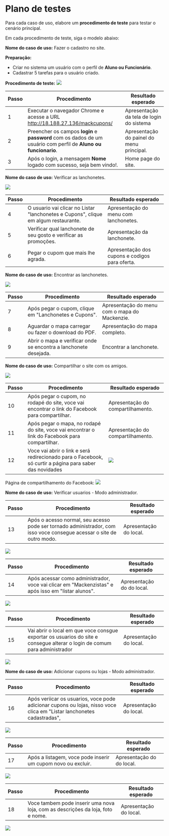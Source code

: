 # Plano de testes

Para cada caso de uso, elabore um **procedimento de teste** para testar o cenário principal.

Em cada procedimento de teste, siga o modelo abaixo:

**Nome do caso de uso:** Fazer o cadastro no site.

**Preparação:**

* Criar no sistema um usuário com o perfil de **Aluno ou Funcionário**.
* Cadastrar 5 tarefas para o usuário criado.

**Procedimento de teste:**
![](LoginMack.png)

| Passo | Procedimento | Resultado esperado |
| --- | --- | --- |
| 1 | Executar o navegador Chrome e acesse a URL http://18.188.27.136/mackcupons/ | Apresentação da tela de login do sistema | 
| 2 | Preencher os campos **login** e **password** com os dados de um usuário com perfil de **Aluno ou funcionario**. | Apresentação do painel do menu principal. |
| 3 | Após o login, a mensagem **Nome** logado com sucesso, seja bem vindo!. | Home page do site. |

**Nome do caso de uso:** Verificar as lanchonetes.

![](Cupons.png)

| Passo | Procedimento | Resultado esperado |
| --- | --- | --- |
| 4 |O usuario vai clicar no Listar "lanchonetes e Cupons", clique em algum restaurante. | Apresentação do menu com lanchonetes. | 
| 5 | Verificar qual lanchonete de seu gosto e verificar as promoções.| Apresentação da lanchonete. |
| 6 | Pegar o cupom que mais lhe agrada. | Apresentação dos cupons e codigos para oferta. |

**Nome do caso de uso:** Encontrar as lanchonetes.

![](MapaDoMackenzie.png)

| Passo | Procedimento | Resultado esperado |
| --- | --- | --- |
| 7 | Após pegar o cupom, clique em "Lanchonetes e Cupons". | Apresentação do menu com o mapa do Mackenzie. | 
| 8 | Aguardar o mapa carregar ou fazer o download do PDF.| Apresentação do mapa completo. |
| 9 | Abrir o mapa e verificar onde se encontra a lanchonete desejada. | Encontrar a lanchonete. |


**Nome do caso de uso:** Compartilhar o site com os amigos.

![](CompartilharSite.png)

| Passo | Procedimento | Resultado esperado |
| --- | --- | --- |
| 10 | Após pegar o cupom, no rodapé do site, voce vai encontrar o link do Facebook para compartilhar. | Apresentação do compartilhamento. | 
|11 | Após pegar o mapa, no rodapé do site, voce vai encontrar o link do Facebook para compartilhar. | Apresentação do compartilhamento.|
| 12 | Voce vai abrir o link e será redirecionado para o Facebook, só curtir a página para saber das novidades | ![](Share.png) |

Página de compartilhamento do Facebook:
![](Facebook.png)


**Nome do caso de uso:** Verificar usuarios -  Modo administrador.

| Passo | Procedimento | Resultado esperado |
| --- | --- | --- |
| 13 | Após o acesso normal, seu acesso pode ser tornado administrador, com isso voce consegue acessar o site de outro modo.  | Apresentação do local. | 

![](MackCuponsGestao.png)

| Passo | Procedimento | Resultado esperado |
| --- | --- | --- |
|14 | Após acessar como administrador, voce vai clicar em "Mackenzistas" e após isso em "listar alunos". | Apresentação do do local.|

![](ListarAlunos.png)

| Passo | Procedimento | Resultado esperado |
| --- | --- | --- |
| 15 | Vai abrir o local em que voce consgue exportar os usuarios do site e consegue alterar o login de comum para administrador |Apresentação do local. |

![](Gestao.png)

**Nome do caso de uso:** Adicionar cupons ou lojas -  Modo administrador.

| Passo | Procedimento | Resultado esperado |
| --- | --- | --- |
| 16 | Após veriicar os usuarios, voce pode adicionar cupons ou lojas, nisso voce clica em "Listar lanchonetes cadastradas",  | Apresentação do local. | 

![](GestaoDeCupons.png)

| Passo | Procedimento | Resultado esperado |
| --- | --- | --- |
|17 | Após a listagem, voce pode inserir um cupom novo ou excluir. | Apresentação do do local.|

![](InsirirCupons.png)

| Passo | Procedimento | Resultado esperado |
| --- | --- | --- |
| 18 | Voce tambem pode inserir uma nova loja, com as descrições da loja, foto e nome. |Apresentação do local. |

![](EditarLanchonete.png)

